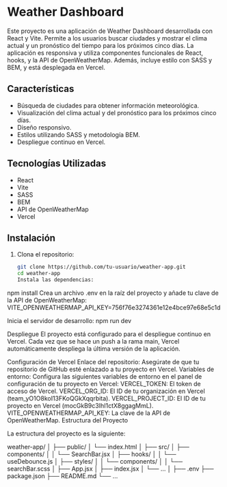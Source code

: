 # Weather Dashboard

Este proyecto es una aplicación de Weather Dashboard desarrollada con React y Vite. Permite a los usuarios buscar ciudades y mostrar el clima actual y un pronóstico del tiempo para los próximos cinco días. La aplicación es responsiva y utiliza componentes funcionales de React, hooks, y la API de OpenWeatherMap. Además, incluye estilo con SASS y BEM, y está desplegada en Vercel.

## Características

- Búsqueda de ciudades para obtener información meteorológica.
- Visualización del clima actual y del pronóstico para los próximos cinco días.
- Diseño responsivo.
- Estilos utilizando SASS y metodología BEM.
- Despliegue continuo en Vercel.

## Tecnologías Utilizadas

- React
- Vite
- SASS
- BEM
- API de OpenWeatherMap
- Vercel

## Instalación

1. Clona el repositorio:

   ```sh
   git clone https://github.com/tu-usuario/weather-app.git
   cd weather-app
   Instala las dependencias:
   ```


npm install
Crea un archivo .env en la raíz del proyecto y añade tu clave de la API de OpenWeatherMap:
VITE_OPENWEATHERMAP_API_KEY=756f76e3274361e12e4bce97e68e5c1d

Inicia el servidor de desarrollo:
npm run dev

Despliegue
El proyecto está configurado para el despliegue continuo en Vercel. Cada vez que se hace un push a la rama main, Vercel automáticamente despliega la última versión de la aplicación.

Configuración de Vercel
Enlace del repositorio: Asegúrate de que tu repositorio de GitHub esté enlazado a tu proyecto en Vercel.
Variables de entorno: Configura las siguientes variables de entorno en el panel de configuración de tu proyecto en Vercel:
VERCEL_TOKEN: El token de acceso de Vercel.
VERCEL_ORG_ID: El ID de tu organización en Vercel (team_yO1O8koI13FKoQGkXqqrbita).
VERCEL_PROJECT_ID: El ID de tu proyecto en Vercel (mocGkB9c3IhI1ctX8ggagMmL).
VITE_OPENWEATHERMAP_API_KEY: La clave de la API de OpenWeatherMap.
Estructura del Proyecto

La estructura del proyecto es la siguiente:

weather-app/
│
├── public/
│ └── index.html
│
├── src/
│ ├── components/
│ │ └── SearchBar.jsx
│ ├── hooks/
│ │ └── useDebounce.js
│ ├── styles/
│ │ └── components/
│ │ └── searchBar.scss
│ ├── App.jsx
│ ├── index.jsx
│ └── ...
│
├── .env
├── package.json
├── README.md
└── ...
